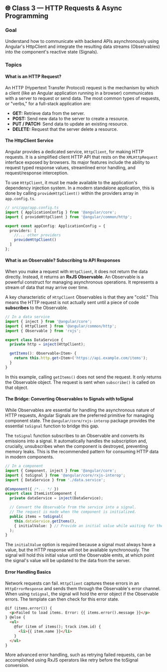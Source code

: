 ## **🌐 Class 3 — HTTP Requests & Async Programming**

### **Goal**

Understand how to communicate with backend APIs asynchronously using Angular's HttpClient and integrate the resulting data streams (Observables) into the component's reactive state (Signals).

### **Topics**

#### **What is an HTTP Request?**

An HTTP (Hypertext Transfer Protocol) request is the mechanism by which a client (like an Angular application running in a browser) communicates with a server to request or send data. The most common types of requests, or "verbs," for a full-stack application are:

* **GET:** Retrieve data from the server.  
* **POST:** Send new data to the server to create a resource.  
* **PUT / PATCH:** Send data to update an existing resource.  
* **DELETE:** Request that the server delete a resource.

#### **The HttpClient Service**

Angular provides a dedicated service, `HttpClient`, for making HTTP requests. It is a simplified client HTTP API that rests on the `XMLHttpRequest` interface exposed by browsers. Its major features include the ability to request typed response values, streamlined error handling, and request/response interception.

To use `HttpClient`, it must be made available to the application's dependency injection system. In a modern standalone application, this is done by calling `provideHttpClient()` within the providers array in `app.config.ts`.

```ts
// src/app/app.config.ts
import { ApplicationConfig } from '@angular/core';
import { provideHttpClient } from '@angular/common/http';

export const appConfig: ApplicationConfig = {
  providers: [
    //... other providers
    provideHttpClient()
  ]
};

```

#### **What is an Observable? Subscribing to API Responses**

When you make a request with `HttpClient`, it does not return the data directly. Instead, it returns an **RxJS Observable**. An Observable is a powerful construct for managing asynchronous operations. It represents a stream of data that may arrive over time.

A key characteristic of `HttpClient` Observables is that they are "cold." This means the HTTP request is not actually sent until a piece of code **subscribes** to the Observable.

```ts
// In a data service
import { inject } from '@angular/core';
import { HttpClient } from '@angular/common/http';
import { Observable } from 'rxjs';

export class DataService {
  private http = inject(HttpClient);

  getItems(): Observable<Item> {
    return this.http.get<Item>('https://api.example.com/items');
  }
}
```

In this example, calling `getItems()` does not send the request. It only returns the Observable object. The request is sent when `subscribe()` is called on that object.

#### **The Bridge: Converting Observables to Signals with toSignal**

While Observables are essential for handling the asynchronous nature of HTTP requests, Angular Signals are the preferred primitive for managing component state. The `@angular/core/rxjs-interop` package provides the essential `toSignal` function to bridge this gap.

The `toSignal` function subscribes to an Observable and converts its emissions into a signal. It automatically handles the subscription and, crucially, unsubscribes when the component is destroyed, preventing memory leaks. This is the recommended pattern for consuming HTTP data in modern components.

```ts
// In a component
import { Component, inject } from '@angular/core';
import { toSignal } from '@angular/core/rxjs-interop';
import { DataService } from './data.service';

@Component({ /*... */ })
export class ItemListComponent {
  private dataService = inject(DataService);

  // Convert the Observable from the service into a signal.
  // The request is made when the component is initialized.
  public items = toSignal(
    this.dataService.getItems(),
    { initialValue: } // Provide an initial value while waiting for the response
  );
}
```

The `initialValue` option is required because a signal must always have a value, but the HTTP response will not be available synchronously. The signal will hold this initial value until the Observable emits, at which point the signal's value will be updated to the data from the server.

#### **Error Handling Basics**

Network requests can fail. `HttpClient` captures these errors in an `HttpErrorResponse` and sends them through the Observable's error channel. When using `toSignal`, the signal will hold the error object if the Observable errors. The template can then check for this error state.

```html
@if (items.error()) {
  <p>Failed to load items. Error: {{ items.error().message }}</p>
} @else {
  <ul>
    @for (item of items(); track item.id) {
      <li>{{ item.name }}</li>
    }
  </ul>
}
```

More advanced error handling, such as retrying failed requests, can be accomplished using RxJS operators like retry before the toSignal conversion.
